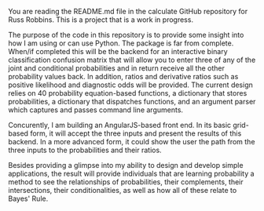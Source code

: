 You are reading the README.md file in the calculate GitHub repository for Russ Robbins. This is a project that is a work in progress. 

The purpose of the code in this repository is to provide some insight into how I am using or can use Python. The package is far from complete. When/if completed this will be the backend for an interactive binary classification confusion matrix that will allow you to enter three of any of the joint and conditional probabilities and in return receive all the other probability values back. In addition, ratios and derivative ratios such as positive likelihood and diagnostic odds will be provided. The current design relies on 40 probability equation-based functions, a dictionary that stores probabilities, a dictionary that dispatches functions, and an argument parser which captures and passes command line arguments.

Concurently, I am building an AngularJS-based front end. In its basic grid-based form, it will accept the three inputs and present the results of this backend. In a more advanced form, it could show the user the path from the three inputs to the probabilities and their ratios.

Besides providing a glimpse into my ability to design and develop simple applications, the result will provide individuals that are learning probability a method to see the relationships of probabilities, their complements, their intersections, their conditionalities, as well as how all of these relate to Bayes' Rule.
